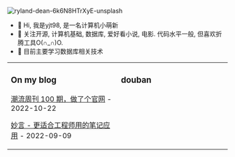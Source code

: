 ![ryland-dean-6k6N8HTrXyE-unsplash](https://user-images.githubusercontent.com/30035797/199202128-0ac26556-f4b1-4bb2-a1d5-8517fbd81cc9.jpg)



- 👋 Hi, 我是yjt98, 是一名计算机小萌新
- 👀 关注开源, 计算机基础, 数据库, 爱好看小说, 电影. 代码水平一般, 但喜欢折腾工具O(∩_∩)O.
- 🌱 目前主要学习数据库相关技术
<table><tr><td valign="top" width="33%">


### On my blog
<!-- blog starts -->
[潮流周刊 100 期，做了个官网](https://wuyuler.github.io/2022-10-22/weekly.html) - 2022-10-22

[妙言 - 更适合工程师用的笔记应用](https://wuyuler.github.io/2022-09-09/miaoyan.html) - 2022-09-09
<!-- blog ends -->
</td><td valign="top" width="33%">

### douban
<!-- douban starts -->
<!-- douban ends -->
</td></tr></table>

<!---
wuyuler/wuyuler is a ✨ special ✨ repository because its `README.md` (this file) appears on your GitHub profile.
You can click the Preview link to take a look at your changes.
--->
